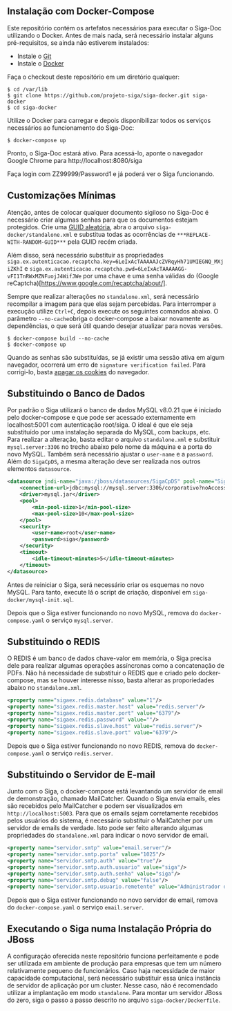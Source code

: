 ## Instalação com Docker-Compose

Este repositório contém os artefatos necessários para executar o Siga-Doc utilizando o Docker.
Antes de mais nada, será necessário instalar alguns pré-requisitos, se ainda não estiverem instalados:

- Instale o [Git](https://gist.github.com/derhuerst/1b15ff4652a867391f03)
- Instale o [Docker](https://docs.docker.com/install/)

Faça o checkout deste repositório em um diretório qualquer:

```
$ cd /var/lib
$ git clone https://github.com/projeto-siga/siga-docker.git siga-docker
$ cd siga-docker
```

Utilize o Docker para carregar e depois disponibilizar todos os serviços necessários ao funcionamento do Siga-Doc:

```
$ docker-compose up
```

Pronto, o Siga-Doc estará ativo. Para acessá-lo, aponte o navegador Google Chrome para http://localhost:8080/siga

Faça login com ZZ99999/Password1 e já poderá ver o Siga funcionando.

## Customizações Mínimas

Atenção, antes de colocar qualquer documento sigiloso no Siga-Doc é necessário criar algumas senhas
para que os documentos estejam protegidos. Crie uma [GUID aleatória](https://www.guidgenerator.com/), abra o arquivo
`siga-docker/standalone.xml` e substitua todas as ocorrências de `***REPLACE-WITH-RANDOM-GUID***` pela GUID recém criada.

Além disso, será necessário substituir as propriedades `siga.ex.autenticacao.recaptcha.key=6LeIxAcTAAAAAJcZVRqyHh71UMIEGNQ_MXjiZKhI`
e `siga.ex.autenticacao.recaptcha.pwd=6LeIxAcTAAAAAGG-vFI1TnRWxMZNFuojJ4WifJWe` por uma chave e uma senha válidas
do (Google reCaptcha)[https://www.google.com/recaptcha/about/].

Sempre que realizar alterações no `standalone.xml`, será necessário recompilar a imagem para que elas sejam percebidas.
Para interromper a execução utilize `Ctrl+C`, depois execute os seguintes comandos abaixo. O parâmetro ```--no-cache```obriga o
docker-compose a baixar novamente as dependências, o que será útil quando desejar atualizar para novas versões.

```
$ docker-compose build --no-cache
$ docker-compose up
```

Quando as senhas são substituídas, se já existir uma sessão ativa em algum navegador, ocorrerá um erro de `signature verification failed`.
Para corrigi-lo, basta [apagar os cookies](https://support.google.com/chrome/answer/95647?co=GENIE.Platform%3DDesktop&hl=pt-BR) do navegador.

## Substituindo o Banco de Dados

Por padrão o Siga utilizará o banco de dados MySQL v8.0.21 que é iniciado pelo docker-compose e que pode ser acessado externamente em
localhost:5001 com autenticação root/siga. O ideal é que ele seja substituído por uma
instalação separada do MySQL, com backups, etc. Para realizar a alteração, basta editar o arquivo `standalone.xml` e substituir
`mysql.server:3306` no trecho abaixo pelo nome da máquina e a porta do novo MySQL. Também será necessário ajustar o `user-name` e
a `password`. Além do `SigaCpDS`, a mesma alteração deve ser realizada nos outros elementos `datasource`.

```XML
<datasource jndi-name="java:/jboss/datasources/SigaCpDS" pool-name="SigaCpDS" enabled="true" spy="true">
    <connection-url>jdbc:mysql://mysql.server:3306/corporativo?noAccessToProcedureBodies=true</connection-url>
    <driver>mysql.jar</driver>
    <pool>
        <min-pool-size>1</min-pool-size>
        <max-pool-size>10</max-pool-size>
    </pool>
    <security>
        <user-name>root</user-name>
        <password>siga</password>
    </security>
    <timeout>
        <idle-timeout-minutes>5</idle-timeout-minutes>
    </timeout>
</datasource>
```

Antes de reiniciar o Siga, será necessário criar os esquemas no novo MySQL. Para tanto, execute lá o script de criação, disponível em
`siga-docker/mysql-init.sql`.

Depois que o Siga estiver funcionando no novo MySQL, remova do `docker-compose.yaml` o serviço `mysql.server`.

## Substituindo o REDIS

O REDIS é um banco de dados chave-valor em memória, o Siga precisa dele para realizar algumas operações assíncronas como a concatenação
de PDFs. Não há necessidade de substituir o REDIS que e criado pelo docker-compose, mas se houver interesse nisso, basta alterar as
proporiedades abaixo no `standalone.xml`.

```XML
<property name="sigaex.redis.database" value="1"/>
<property name="sigaex.redis.master.host" value="redis.server"/>
<property name="sigaex.redis.master.port" value="6379"/>
<property name="sigaex.redis.password" value=""/>
<property name="sigaex.redis.slave.host" value="redis.server"/>
<property name="sigaex.redis.slave.port" value="6379"/>
```

Depois que o Siga estiver funcionando no novo REDIS, remova do `docker-compose.yaml` o serviço `redis.server`.

## Substituindo o Servidor de E-mail

Junto com o Siga, o docker-compose está levantando um servidor de email de demonstração, chamado MailCatcher. Quando o Siga envia emails,
eles são recebidos pelo MailCatcher e podem ser visualizados em `http://localhost:5003`. Para que os emails sejam corretamente recebidos
pelos usuários do sistema, é necessário substituir o MailCatcher por um servidor de emails de verdade. Isto pode ser feito alterando
algumas propriedades do `standalone.xml` para indicar o novo servidor de email.

```XML
<property name="servidor.smtp" value="email.server"/>
<property name="servidor.smtp.porta" value="1025"/>
<property name="servidor.smtp.auth" value="true"/>
<property name="servidor.smtp.auth.usuario" value="siga"/>
<property name="servidor.smtp.auth.senha" value="siga"/>
<property name="servidor.smtp.debug" value="false"/>
<property name="servidor.smtp.usuario.remetente" value="Administrador do Siga&lt;siga@exemplo.com.br>"/>
```

Depois que o Siga estiver funcionando no novo servidor de email, remova do `docker-compose.yaml` o serviço `email.server`.

## Executando o Siga numa Instalação Própria do JBoss

A configuração oferecida neste repositório funciona perfeitamente e pode ser utilizada em ambiente de produção para empresas
que tem um número relativamente pequeno de funcionários. Caso haja necessidade de maior capacidade computacional, será
necessário substituir essa única instância de servidor de aplicação por um cluster. Nesse caso, não é recomendado utilizar
a implantação em modo `standalone`. Para montar um servidor JBoss do zero, siga o passo a passo descrito no arquivo
`siga-docker/Dockerfile`.
